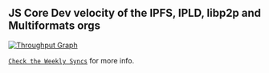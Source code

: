 ## JS Core Dev velocity of the IPFS, IPLD, libp2p and Multiformats orgs

[![Throughput Graph](https://graphs.waffle.io/ipfs/js-waffle/throughput.svg)](https://waffle.io/ipfs/js-waffle/metrics/throughput)

[`Check the Weekly Syncs`](https://github.com/ipfs/pm/issues/650) for more info.

